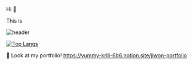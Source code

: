 Hi 👋

This is

![header](https://capsule-render.vercel.app/api?type=transparent&color=random&fontColor=3f5ae0&height=120&section=header&text=Jiwon%20Hwang's%20Github&animation=blink&fontSize=60)

[![Top Langs](https://github-readme-stats.vercel.app/api/top-langs/?username=Jiwon-0326&layout=compact)](https://github.com/Jiwon-0326/github-readme-stats)

🌱 Look at my portfolio! 
https://yummy-krill-6b6.notion.site/jiwon-portfolio 


<!--
**Jiwon-0326/Jiwon-0326** is a ✨ _special_ ✨ repository because its `README.md` (this file) appears on your GitHub profile.

Here are some ideas to get you started:

- 🔭 I’m currently working on ...
- 🌱 I’m currently learning ...
- 👯 I’m looking to collaborate on ...
- 🤔 I’m looking for help with ...
- 💬 Ask me about ...
- 📫 How to reach me: ...
- 😄 Pronouns: ...
- ⚡ Fun fact: ...
-->
